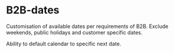 # B2B-dates



Customisation of available dates per requirements of B2B.
Exclude weekends, public holidays and customer specific dates.

Ability to default calendar to specific next date.

